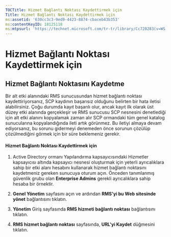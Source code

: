 ```yaml
---
TOCTitle: Hizmet Bağlantı Noktası Kaydettirmek için
Title: Hizmet Bağlantı Noktası Kaydettirmek için
ms:assetid: '630cc3c3-9ed9-4423-8874-cbaceb43b353'
ms:contentKeyID: 18125118
ms:mtpsurl: 'https://technet.microsoft.com/tr-tr/library/Cc720283(v=WS.10)'
---
```


Hizmet Bağlantı Noktası Kaydettirmek için
=========================================

Hizmet Bağlantı Noktasını Kaydetme
----------------------------------

Bir alt etki alanındaki RMS sunucusundan hizmet bağlantı noktası kaydettiriyorsanız, SCP kaydının başarısız olduğunu belirten bir hata iletisi alabilirsiniz. Çoğu durumda kayıt başarılı olur, ancak kayıt ilk olarak üst düzey etki alanında gerçekleşir ve RMS sunucusu SCP nesnesini denetlediği için alt etki alanını kopyalamak zaman alır SCP ormandaki tüm genel katalog sunucularına kopyalandığında ileti artık görünmez. Bu iletiyi almaya devam ediyorsanız, bu sorunu gidermeyi denemeden önce sorunun çözülüp çözülmediğini görmek için bir süre beklemeniz gerekir.

#### Hizmet Bağlantı Noktası Kaydettirmek için

1.  Active Directory ormanı Yapılandırma kapsayıcısındaki Hizmetler kapsayıcısı altında kapsayıcı nesnesi oluşturmak için yeterli ayrıcalıklara sahip bir etki alanı hesabını kullanarak hizmet bağlantı noktasını kaydetmeniz gereken sunucuya oturum açın. Önceden tanımlanmış güvenlik grubu olan **Enterprise Admins** gerekli ayrıcalıklara sahip hesaba bir örnektir.

2.  **Genel Yönetim** sayfasını açın ve ardından **RMS'yi bu Web sitesinde yönet** bağlantısını tıklatın.

3.  **Yönetim** Giriş sayfasında **RMS hizmeti bağlantı noktası** bağlantısını tıklatın.

4.  **RMS hizmet bağlantı noktası** sayfasında, **URL'yi Kaydet** düğmesini tıklatın.
